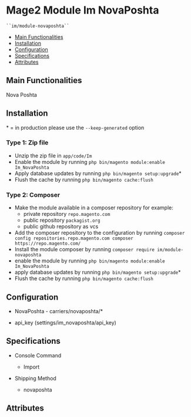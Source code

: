 # Mage2 Module Im NovaPoshta

    ``im/module-novaposhta``

 - [Main Functionalities](#markdown-header-main-functionalities)
 - [Installation](#markdown-header-installation)
 - [Configuration](#markdown-header-configuration)
 - [Specifications](#markdown-header-specifications)
 - [Attributes](#markdown-header-attributes)


## Main Functionalities
Nova Poshta

## Installation
\* = in production please use the `--keep-generated` option

### Type 1: Zip file

 - Unzip the zip file in `app/code/Im`
 - Enable the module by running `php bin/magento module:enable Im_NovaPoshta`
 - Apply database updates by running `php bin/magento setup:upgrade`\*
 - Flush the cache by running `php bin/magento cache:flush`

### Type 2: Composer

 - Make the module available in a composer repository for example:
    - private repository `repo.magento.com`
    - public repository `packagist.org`
    - public github repository as vcs
 - Add the composer repository to the configuration by running `composer config repositories.repo.magento.com composer https://repo.magento.com/`
 - Install the module composer by running `composer require im/module-novaposhta`
 - enable the module by running `php bin/magento module:enable Im_NovaPoshta`
 - apply database updates by running `php bin/magento setup:upgrade`\*
 - Flush the cache by running `php bin/magento cache:flush`


## Configuration

 - NovaPoshta - carriers/novaposhta/*

 - api_key (settings/im_novaposhta/api_key)


## Specifications

 - Console Command
	- Import

 - Shipping Method
	- novaposhta


## Attributes



